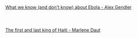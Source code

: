 [What we know (and don't know) about Ebola - Alex Gendler](https://www.bilibili.com/video/BV1Dk4y1q781?p=483)

```ad-note



```


[The first and last king of Haiti - Marlene Daut](https://www.bilibili.com/video/BV1Dk4y1q781?p=484)